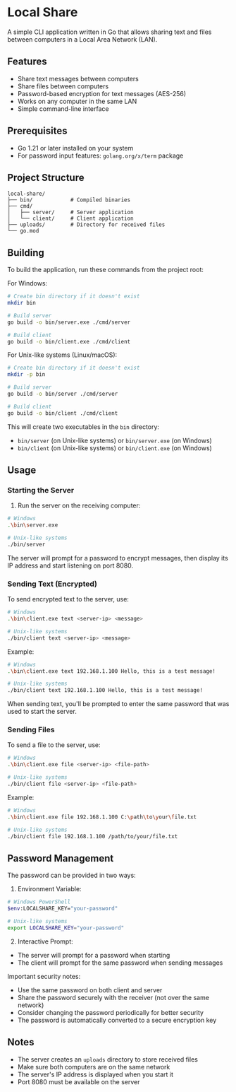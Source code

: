 # Local Share

A simple CLI application written in Go that allows sharing text and files between computers in a Local Area Network (LAN).

## Features

- Share text messages between computers
- Share files between computers
- Password-based encryption for text messages (AES-256)
- Works on any computer in the same LAN
- Simple command-line interface

## Prerequisites

- Go 1.21 or later installed on your system
- For password input features: `golang.org/x/term` package

## Project Structure

```
local-share/
├── bin/            # Compiled binaries
├── cmd/
│   ├── server/     # Server application
│   └── client/     # Client application
├── uploads/        # Directory for received files
└── go.mod
```

## Building

To build the application, run these commands from the project root:

For Windows:
```bash
# Create bin directory if it doesn't exist
mkdir bin

# Build server
go build -o bin/server.exe ./cmd/server

# Build client
go build -o bin/client.exe ./cmd/client
```

For Unix-like systems (Linux/macOS):
```bash
# Create bin directory if it doesn't exist
mkdir -p bin

# Build server
go build -o bin/server ./cmd/server

# Build client
go build -o bin/client ./cmd/client
```

This will create two executables in the `bin` directory:
- `bin/server` (on Unix-like systems) or `bin/server.exe` (on Windows)
- `bin/client` (on Unix-like systems) or `bin/client.exe` (on Windows)

## Usage

### Starting the Server

1. Run the server on the receiving computer:
```bash
# Windows
.\bin\server.exe

# Unix-like systems
./bin/server
```

The server will prompt for a password to encrypt messages, then display its IP address and start listening on port 8080.

### Sending Text (Encrypted)

To send encrypted text to the server, use:
```bash
# Windows
.\bin\client.exe text <server-ip> <message>

# Unix-like systems
./bin/client text <server-ip> <message>
```

Example:
```bash
# Windows
.\bin\client.exe text 192.168.1.100 Hello, this is a test message!

# Unix-like systems
./bin/client text 192.168.1.100 Hello, this is a test message!
```

When sending text, you'll be prompted to enter the same password that was used to start the server.

### Sending Files

To send a file to the server, use:
```bash
# Windows
.\bin\client.exe file <server-ip> <file-path>

# Unix-like systems
./bin/client file <server-ip> <file-path>
```

Example:
```bash
# Windows
.\bin\client.exe file 192.168.1.100 C:\path\to\your\file.txt

# Unix-like systems
./bin/client file 192.168.1.100 /path/to/your/file.txt
```

## Password Management

The password can be provided in two ways:

1. Environment Variable:
```bash
# Windows PowerShell
$env:LOCALSHARE_KEY="your-password"

# Unix-like systems
export LOCALSHARE_KEY="your-password"
```

2. Interactive Prompt:
- The server will prompt for a password when starting
- The client will prompt for the same password when sending messages

Important security notes:
- Use the same password on both client and server
- Share the password securely with the receiver (not over the same network)
- Consider changing the password periodically for better security
- The password is automatically converted to a secure encryption key

## Notes

- The server creates an `uploads` directory to store received files
- Make sure both computers are on the same network
- The server's IP address is displayed when you start it
- Port 8080 must be available on the server 